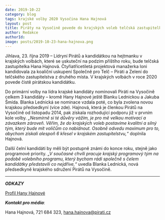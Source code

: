 ```yaml
---
date: 2019-10-22
category: blog
tags: krajské volby 2020 Vysočina Hana Hajnová 
layout: post
title: Piráty na Vysočině povede do krajských voleb telčská zastupitelka Hana Hajnová
author: Redakce
authorId:  
image: posts/2019-10-23-hana-hajnova.png
---
```


Jihlava, 23. října 2019 – Lídryní Pirátů a kandidátkou na hejtmanku v krajských volbách, které se uskuteční na podzim příštího roku, bude telčská zastupitelka Hana Hajnová. Čtyřiatřicetiletá projektová manažerka loni kandidovala za koaliční uskupení Společně pro Telč – Piráti a Zelení do telčského zastupitelstva z druhého místa. V krajských volbách v roce 2020 povede čistě pirátskou kandidátku. 

Do primární volby na lídra krajské kandidáty nominovali Piráti na Vysočině celkem 3 kandidáty – kromě Hany Hajnové ještě Blanku Lednickou a Jakuba Šmída. Blanka Lednická se nominace vzdala poté, co byla zvolena novou krajskou předsedkyní (více zde). Hajnová, která je členkou Pirátů na Vysočině od listopadu 2014, pak získala rozhodující podporu již v prvním kole volby. *„Nesmírně si té důvěry vážím, je pro mě velkou motivací a závazkem zároveň. Věřím, že do krajských voleb postavíme kvalitní a silný tým, který bude mít voličům co nabídnout. Osobně odvedu maximum pro to, abychom získali alespoň 6 křesel v krajském zastupitelstvu,“* doplnila Hajnová. 

Další čelní kandidáti by měli být postupně známi do konce roku, stejně jako programové priority. *„V současné chvíli pracuje krajský programový tým na podobě volebního programu, který bychom rádi společně s čelem kandidátky představili co nejdříve,“* uvedla Blanka Lednická, nová předsedkyně krajského sdružení Pirátů na Vysočině.

---

***ODKAZY***

[Profil Hany Hajnové](https://lide.pirati.cz/personProfile/228)


***Kontakt pro média***:

Hana Hajnová, 721 684 323, hana.hajnova@pirati.cz
